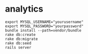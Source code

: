 # analytics

    export MYSQL_USERNAME="yourusername"
    export MYSQL_PASSWORD="yourpassword"
    bundle install --path=vendor/bundle
    rake db:create
    rake db:migrate
    rake db:seed
    rails server
